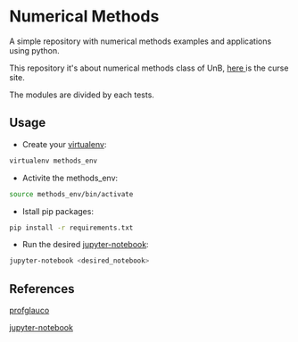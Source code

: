 # Numerical Methods

A simple repository with numerical methods examples and applications using python.

This repository it's about numerical methods class of UnB, [here ](https://sites.google.com/view/profglauco/m%C3%A9todos-num%C3%A9ricos?authuser=0) is the curse site.

The modules are divided by each tests.

## Usage

* Create your [virtualenv](https://virtualenv.pypa.io/en/stable/userguide/#usage):

```sh
virtualenv methods_env
```

* Activite the methods_env:

```sh
source methods_env/bin/activate
```

* Istall pip packages:

```sh
pip install -r requirements.txt
```

* Run the desired [jupyter-notebook](http://jupyter.org/):

```sh
jupyter-notebook <desired_notebook>
```

## References

[profglauco](https://sites.google.com/view/profglauco/m%C3%A9todos-num%C3%A9ricos?authuser=0)

[jupyter-notebook](http://jupyter.org/)
